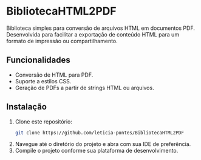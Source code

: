 # BibliotecaHTML2PDF

Biblioteca simples para conversão de arquivos HTML em documentos PDF. Desenvolvida para facilitar a exportação de conteúdo HTML para um formato de impressão ou compartilhamento.

## Funcionalidades

- Conversão de HTML para PDF.
- Suporte a estilos CSS.
- Geração de PDFs a partir de strings HTML ou arquivos.

## Instalação

1. Clone este repositório:
    ```bash
    git clone https://github.com/leticia-pontes/BibliotecaHTML2PDF
    ```
2. Navegue até o diretório do projeto e abra com sua IDE de preferência.
3. Compile o projeto conforme sua plataforma de desenvolvimento.
